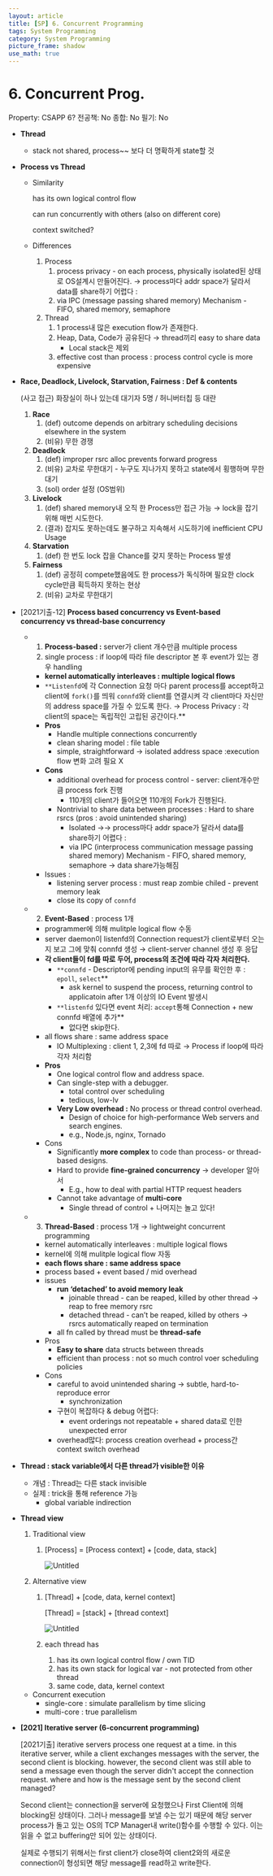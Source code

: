 ```yaml
---
layout: article
title: [SP] 6. Concurrent Programming
tags: System Programming
category: System Programming
picture_frame: shadow
use_math: true
---
```


# 6. Concurrent Prog.

Property: CSAPP 6?
전공책: No
종합: No
필기: No

- **Thread**
    - stack not shared, process~~ 보다 더 명확하게 state할 것
- **Process vs Thread**
    - Similarity
        
        has its own logical control flow
        
        can run concurrently with others (also on different core)
        
        context switched?
        
    - Differences
        1. Process
            1. process privacy - on each process, physically isolated된 상태로 OS설계시 만들어진다. → process마다 addr space가 달라서 data를 share하기 어렵다 : 
            2. via IPC (message passing shared memory) Mechanism - FIFO, shared memory, semaphore
        2. Thread
            1. 1 process내 많은 execution flow가 존재한다.
            2. Heap, Data, Code가 공유된다 → thread끼리 easy to share data
                - Local stack은 제외
            3. effective cost than process : process control cycle is more expensive
- **Race, Deadlock, Livelock, Starvation, Fairness : Def & contents**
    
    (사고 접근) 화장실이 하나 있는데 대기자 5명 / 허니버터칩 등 대란
    
    1. **Race**
        1. (def) outcome depends on arbitrary scheduling decisions elsewhere in the system
        2. (비유) 무한 경쟁
    2. **Deadlock**
        1. (def) improper rsrc alloc prevents forward progress
        2. (비유) 교차로 무한대기 - 누구도 지나가지 못하고 state에서 횡행하며 무한대기
        3. (sol) order 설정 (OS범위)
    3. **Livelock**
        1. (def) shared memory내 오직 한 Process만 접근 가능 
        → lock을 잡기 위해 매번 시도한다.
        2. (결과) 잡지도 못하는데도 불구하고 지속해서 시도하기에 inefficient CPU Usage
    4. **Starvation**
        1. (def) 한 번도 lock 잡을 Chance를 갖지 못하는 Process 발생
    5. **Fairness**
        1. (def) 공정히 compete했음에도 한 process가 독식하며 필요한 clock cycle만큼 획득하지 못하는 현상
        2. (비유) 교차로 무한대기
- [2021기출-12] **Process based concurrency vs Event-based concurrency vs thread-base concurrency**
    - 1.  **Process-based :** server가 client 개수만큼 multiple process
        1. single process : if loop에 따라 file descriptor 본 후 event가 있는 경우 handling 
        - **kernel automatically interleaves : multiple logical flows**
        - `**Listenfd`에 각 Connection 요청 마다 parent process를 accept하고 client에 `fork()`를 띄워 `connfd`와 client를 연결시켜 각 client마다 자신만의 address space를 가질 수 있도록 한다.  → Process Privacy : 각 client의 space는 독립적인 고립된 공간이다.**
        - **Pros**
            - Handle multiple connections concurrently
            - clean sharing model : file table
            - simple, straightforward → isolated address space :execution flow 변화 고려 필요 X
        - **Cons**
            - additional overhead for process control - server: client개수만큼 process fork 진행
                - 110개의 client가 들어오면 110개의 Fork가 진행된다.
            - Nontrivial to share data between processes : Hard to share rsrcs 
            (pros : avoid unintended sharing)
                - Isolated ->→ process마다 addr space가 달라서 data를 share하기 어렵다 :
                - via IPC (interprocess communication message passing shared memory) Mechanism - FIFO, shared memory, semaphore → data share가능해짐
        - Issues :
            - listening server process : must reap zombie chiled - prevent memory leak
            - close its copy of `connfd`
    - 2. **Event-Based** : process 1개
        - programmer에 의해 mulitple logical flow 수동
        - server daemon이 listenfd의 Connection request가 client로부터 오는지 보고 그에 맞춰 connfd 생성 → client-server channel 생성 후 응답
        - **각 client들이 fd를 따로 두어, process의 조건에 따라 각자 처리한다.**
            - `**connfd` - Descriptor에 pending input의 유무를 확인한 후 : `epoll`, `select`**
                - ask kernel to suspend the process, returning control to applicatoin after 1개 이상의 IO Event 발생시
            - `**listenfd` 있다면 event 처리: `accept`통해 Connection + new connfd 배열에 추가**
                - 없다면 skip한다.
        - all flows share : same address space
            - IO Multiplexing : client 1, 2,3에 fd 따로 → Process if loop에 따라 각자 처리함
        - **Pros**
            - One logical control flow and address space.
            - Can single-step with a debugger.
                - total control over scheduling
                - tedious, low-lv
            - **Very Low overhead :** No process or thread control overhead.
                - Design of choice for high-performance Web servers and search engines.
                - e.g., Node.js, nginx, Tornado
        - Cons
            - Significantly **more complex** to code than process- or thread-based designs.
            - Hard to provide **fine-grained concurrency** → developer 알아서
                - E.g., how to deal with partial HTTP request headers
            - Cannot take advantage of **multi-core**
                - Single thread of control + 나머지는 놀고 있다!
    - 3. **Thread-Based** : process 1개 → lightweight concurrent programming
        - kernel automatically interleaves : multiple logical flows
        - kernel에 의해 mulitple logical flow 자동
        - **each flows share : same address space**
        - process based + event based / mid overhead
        - issues
            - **run ‘detached’ to avoid memory leak**
                - joinable thread - can be reaped, killed by other thread
                → reap to free memory rsrc
                - detached thread - can’t be reaped, killed by others 
                → rsrcs automatically reaped on termination
            - all fn called by thread must be **thread-safe**
        - Pros
            - **Easy to share** data structs between threads
            - efficient than process : not so much control voer scheduling policies
        - Cons
            - careful to avoid unintended sharing → subtle, hard-to-reproduce error
                - synchronization
            - 구현이 복잡하다 & debug 어렵다:
                - event orderings not repeatable + shared data로 인한 unexpected error
            - overhead많다: process creation overhead + process간 context switch overhead
- **Thread : stack variable에서 다른 thread가 visible한 이유**
    - 개념 : Thread는 다른 stack invisible
    - 실제 : trick을 통해 reference 가능
        - global variable indirection

- **Thread view**
    1. Traditional view
        1. [Process] = [Process context] + [code, data, stack]
            
            ![Untitled](6-img/Untitled.png)
            
    2. Alternative view
        1. [Thread] + [code, data, kernel context]
            
            [Thread] = [stack] + [thread context]
            
            ![Untitled](6-img/Untitled%201.png)
            
        2. each thread has
            1. has its own logical control flow  / own TID
            2. has its own stack for logical var - not protected from other thread
            3. same code, data, kernel context
    
    - Concurrent execution
        - single-core : simulate parallelism by time slicing
        - multi-core : true parallelism
    
- **[2021] Iterative server (6-concurrent programming)**
    
    [2021기출] iterative servers process one request at a time. in this iterative server, while a client exchanges messages with the server, the second client is blocking. however, the second client was still able to send a message even though the server didn't accept the connection request. where and how is the message sent by the second client managed?
    
    Second client는 connection을 server에 요청했으나 First Client에 의해 blocking된 상태이다. 그러나 message를 보낼 수는 있기 때문에 해당 server process가 돌고 있는 OS의 TCP Manager내 write()함수를 수행할 수 있다. 이는 읽을 수 없고 buffering만 되어 있는 상태이다.
    
    실제로 수행되기 위해서는 first client가 close하여 client2와의 새로운 connection이 형성되면 해당 message를 read하고 write한다.